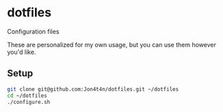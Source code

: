# dotfiles

Configuration files

These are personalized for my own usage, but you can use them however you'd like.

## Setup

```bash
git clone git@github.com:Jon4t4n/dotfiles.git ~/dotfiles
cd ~/dotfiles
./configure.sh
```
